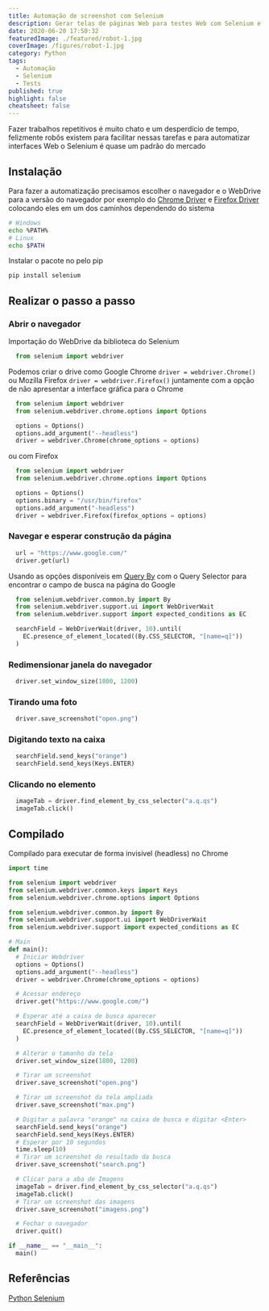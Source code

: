 ```yaml
---
title: Automação de screenshot com Selenium
description: Gerar telas de páginas Web para testes Web com Selenium e Python
date: 2020-06-20 17:50:32
featuredImage: ./featured/robot-1.jpg
coverImage: /figures/robot-1.jpg
category: Python
tags:
  - Automação
  - Selenium
  - Tests
published: true
highlight: false
cheatsheet: false
---
```

Fazer trabalhos repetitivos é muito chato e um desperdício de tempo, felizmente robôs existem para facilitar nessas tarefas e para automatizar interfaces Web o Selenium é quase um padrão do mercado

## Instalação

Para fazer a automatização precisamos escolher o navegador e o WebDrive para a versão do navegador por exemplo do [Chrome Driver](https://chromedriver.chromium.org/downloads) e [Firefox Driver](https://github.com/mozilla/geckodriver/releases) colocando eles em um dos caminhos dependendo do sistema

```bash
# Windows
echo %PATH%
# Linux
echo $PATH
```

Instalar o pacote no pelo pip

```bash
pip install selenium
```

## Realizar o passo a passo



### Abrir o navegador

Importação do WebDrive da biblioteca do Selenium

```python
  from selenium import webdriver
```

Podemos criar o drive como Google Chrome `driver = webdriver.Chrome()` ou Mozilla Firefox `driver = webdriver.Firefox()` juntamente com a opção de não apresentar a interface gráfica para o Chrome

```python
  from selenium import webdriver
  from selenium.webdriver.chrome.options import Options

  options = Options()
  options.add_argument("--headless")
  driver = webdriver.Chrome(chrome_options = options)
```

ou com Firefox

```python
  from selenium import webdriver
  from selenium.webdriver.chrome.options import Options

  options = Options()
  options.binary = "/usr/bin/firefox"
  options.add_argument("-headless")
  driver = webdriver.Firefox(firefox_options = options)
```

### Navegar e esperar construção da página

```python
  url = "https://www.google.com/"
  driver.get(url)
```

Usando as opções disponíveis em [Query By](https://www.selenium.dev/selenium/docs/api/py/webdriver/selenium.webdriver.common.by.html) com o Query Selector para encontrar o campo de busca na página do Google

```python
  from selenium.webdriver.common.by import By
  from selenium.webdriver.support.ui import WebDriverWait
  from selenium.webdriver.support import expected_conditions as EC

  searchField = WebDriverWait(driver, 10).until(
    EC.presence_of_element_located((By.CSS_SELECTOR, "[name=q]"))
  )
```

### Redimensionar janela do navegador

```python
  driver.set_window_size(1800, 1200)
```

### Tirando uma foto

```python
  driver.save_screenshot("open.png")
```

### Digitando texto na caixa

```python
  searchField.send_keys("orange")
  searchField.send_keys(Keys.ENTER)
```

### Clicando no elemento

```python
  imageTab = driver.find_element_by_css_selector("a.q.qs")
  imageTab.click()
```

## Compilado

Compilado para executar de forma invisível (headless) no Chrome

```python
import time

from selenium import webdriver
from selenium.webdriver.common.keys import Keys
from selenium.webdriver.chrome.options import Options

from selenium.webdriver.common.by import By
from selenium.webdriver.support.ui import WebDriverWait
from selenium.webdriver.support import expected_conditions as EC

# Main
def main():
  # Iniciar Webdriver
  options = Options()
  options.add_argument("--headless")
  driver = webdriver.Chrome(chrome_options = options)

  # Acessar endereço
  driver.get("https://www.google.com/")

  # Esperar até a caixa de busca aparecer
  searchField = WebDriverWait(driver, 10).until(
    EC.presence_of_element_located((By.CSS_SELECTOR, "[name=q]"))
  )

  # Alterar o tamanho da tela
  driver.set_window_size(1800, 1200)

  # Tirar um screenshot
  driver.save_screenshot("open.png")

  # Tirar um screenshot da tela ampliada
  driver.save_screenshot("max.png")

  # Digitar a palavra "orange" na caixa de busca e digitar <Enter>
  searchField.send_keys("orange")
  searchField.send_keys(Keys.ENTER)
  # Esperar por 10 segundos
  time.sleep(10)
  # Tirar um screenshot do resultado da busca
  driver.save_screenshot("search.png")

  # Clicar para a aba de Imagens
  imageTab = driver.find_element_by_css_selector("a.q.qs")
  imageTab.click()
  # Tirar um screenshot das imagens
  driver.save_screenshot("imagens.png")

  # Fechar o navegador
  driver.quit()

if __name__ == "__main__":
  main()
```

## Referências

[Python Selenium](https://www.selenium.dev/selenium/docs/api/py/)